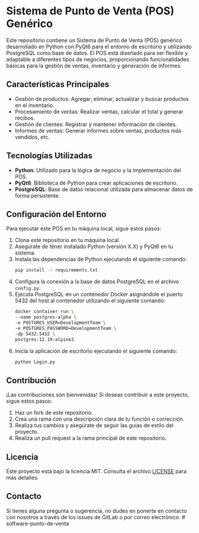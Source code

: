 # Sistema de Punto de Venta (POS) Genérico

Este repositorio contiene un Sistema de Punto de Venta (POS) genérico desarrollado en Python con PyQt6 para el entorno de escritorio y utilizando PostgreSQL como base de datos. El POS está diseñado para ser flexible y adaptable a diferentes tipos de negocios, proporcionando funcionalidades básicas para la gestión de ventas, inventario y generación de informes.

## Características Principales

- Gestión de productos: Agregar, eliminar, actualizar y buscar productos en el inventario.
- Procesamiento de ventas: Realizar ventas, calcular el total y generar recibos.
- Gestión de clientes: Registrar y mantener información de clientes.
- Informes de ventas: Generar informes sobre ventas, productos más vendidos, etc.

## Tecnologías Utilizadas

- **Python**: Utilizado para la lógica de negocio y la implementación del POS.
- **PyQt6**: Biblioteca de Python para crear aplicaciones de escritorio.
- **PostgreSQL**: Base de datos relacional utilizada para almacenar datos de forma persistente.

## Configuración del Entorno

Para ejecutar este POS en tu máquina local, sigue estos pasos:

1. Clona este repositorio en tu máquina local.
2. Asegúrate de tener instalado Python (versión X.X) y PyQt6 en tu sistema.
3. Instala las dependencias de Python ejecutando el siguiente comando:
    ```bash
    pip install -r requirements.txt
    ```
4. Configura la conexión a la base de datos PostgreSQL en el archivo `config.py`.
5. Ejecuta PostgreSQL en un contenedor Docker asignándole el puerto 5432 del host al contenedor utilizando el siguiente comando:
    ```bash
    docker container run \
    --name postgres-alpha \
    -e POSTGRES_USER=DevelopmentTeam \
    -e POSTGRES_PASSWORD=DevelopmentTeam \
    -dp 5432:5432 \
    postgres:12.19-alpine3
    ```
6. Inicia la aplicación de escritorio ejecutando el siguiente comando:
    ```bash
    python Login.py
    ```

## Contribución

¡Las contribuciones son bienvenidas! Si deseas contribuir a este proyecto, sigue estos pasos:

1. Haz un fork de este repositorio.
2. Crea una rama con una descripción clara de tu función o corrección.
3. Realiza tus cambios y asegúrate de seguir las guías de estilo del proyecto.
4. Realiza un pull request a la rama principal de este repositorio.

## Licencia

Este proyecto está bajo la licencia MIT. Consulta el archivo [LICENSE](LICENSE) para más detalles.

## Contacto

Si tienes alguna pregunta o sugerencia, no dudes en ponerte en contacto con nosotros a través de los issues de GitLab o por correo electrónico.
#   s o f t w a r e - p u n t o - d e - v e n t a  
 